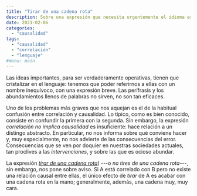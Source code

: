 ```yaml
---
title: "Tirar de una cadena rota"
description: Sobre una expresión que necesita urgentemente el idioma español
date: 2021-02-06
categories:
  - "causalidad"
tags:
  - "causalidad"
  - "correlación"
  - "lenguaje"
#menu: main
---
```


Las ideas importantes, para ser verdaderamente operativas, tienen que cristalizar en el lenguaje: tenemos que poder referirnos a ellas con un nombre inequívoco, con una expresión breve. Las perífrasis y los abundamientos llenos de palabras no sirven, no son tan eficaces.

Uno de los problemas más graves que nos aquejan es el de la habitual confusión entre correlación y causalidad. Lo típico, como es bien conocido, consiste en confundir la primera con la segunda. Sin embargo, la expresión _correlación no implica causalidad_ es insuficiente: hace relación a un distingo abstracto. En particular, no nos informa sobre qué conviene hacer y, muy especialmente, no nos advierte de las consecuencias del error. Consecuencias que se ven por doquier en nuestras sociedades actuales, tan proclives a las _intervenciones_, y sobre las que es ocioso abundar.

La expresión [_tirar de una cadena rota_]((https://www.lesswrong.com/posts/v53ZxqDc5wtQEwdbD/don-t-pull-a-broken-chain))) ---o _no tires de una cadena rota_---, sin embargo, nos pone sobre aviso. Si A está correlado con B pero no existe una relación causal entre ellas, el único efecto de _tirar_ de A es acabar con una cadena rota en la mano; generalmente, además, una cadena muy, muy cara.

